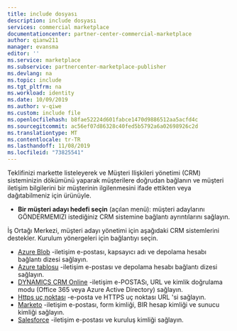```yaml
---
title: include dosyası
description: include dosyası
services: commercial marketplace
documentationcenter: partner-center-commercial-marketplace
author: qianw211
manager: evansma
editor: ''
ms.service: marketplace
ms.subservice: partnercenter-marketplace-publisher
ms.devlang: na
ms.topic: include
ms.tgt_pltfrm: na
ms.workload: identity
ms.date: 10/09/2019
ms.author: v-qiwe
ms.custom: include file
ms.openlocfilehash: b8fae52224d601fabce1470d9886512aa5acfd4c
ms.sourcegitcommit: ac56ef07d86328c40fed5b5792a6a02698926c2d
ms.translationtype: MT
ms.contentlocale: tr-TR
ms.lasthandoff: 11/08/2019
ms.locfileid: "73825541"
---
```

Teklifinizi markette listeleyerek ve Müşteri Ilişkileri yönetimi (CRM) sisteminizin dökümünü yaparak müşterilere doğrudan bağlanın ve müşteri iletişim bilgilerini bir müşterinin ilgilenmesini ifade ettikten veya dağıtabilmeniz için ürünüyle.

- **Bir müşteri adayı hedefi seçin** (açılan menü): müşteri adaylarını GÖNDERMEMIZI istediğiniz CRM sistemine bağlantı ayrıntılarını sağlayın. 

İş Ortağı Merkezi, müşteri adayı yönetimi için aşağıdaki CRM sistemlerini destekler. Kurulum yönergeleri için bağlantıyı seçin.

- [Azure Blob](../commercial-marketplace-lead-management-instructions-azure-blob.md) -iletişim e-postası, kapsayıcı adı ve depolama hesabı bağlantı dizesi sağlayın. 
- [Azure tablosu](../commercial-marketplace-lead-management-instructions-azure-table.md) -iletişim e-postası ve depolama hesabı bağlantı dizesi sağlayın. 
- [DYNAMICS CRM Online](../commercial-marketplace-lead-management-instructions-dynamics.md) -iletişim e-POSTASı, URL ve kimlik doğrulama modu (Office 365 veya Azure Active Directory) sağlayın.
- [Https uç noktası](../commercial-marketplace-lead-management-instructions-https.md) -e-posta ve HTTPS uç noktası URL 'si sağlayın. 
- [Marketo](../commercial-marketplace-lead-management-instructions-marketo.md) -iletişim e-postası, form kimliği, BIR hesap kimliği ve sunucu kimliği sağlayın.
- [Salesforce](../commercial-marketplace-lead-management-instructions-salesforce.md) -iletişim e-postası ve kuruluş kimliği sağlayın. 

